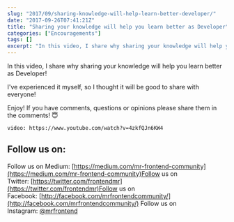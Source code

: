 ```yaml
---
slug: "2017/09/sharing-knowledge-will-help-learn-better-developer/"
date: "2017-09-26T07:41:21Z"
title: "Sharing your knowledge will help you learn better as Developer"
categories: ["Encouragements"]
tags: []
excerpt: "In this video, I share why sharing your knowledge will help you learn better as Developer!I've expe..."
---
```


In this video, I share why sharing your knowledge will help you learn better as Developer!

I've experienced it myself, so I thought it will be good to share with everyone!

Enjoy! If you have comments, questions or opinions please share them in the comments! 😇

`video: https://www.youtube.com/watch?v=4zkfQJn6KW4`

<script src="//widget.manychat.com/493241460881733.js" async="async"></script>

<div class="mcwidget-embed" data-widget-id="528016"></div>

## Follow us on:

Follow us on Medium: [https://medium.com/mr-frontend-community](https://medium.com/mr-frontend-community)Follow us on Twitter: [https://twitter.com/frontendmr](https://twitter.com/frontendmr)Follow us on Facebook: [http://facebook.com/mrfrontendcommunity/](http://facebook.com/mrfrontendcommunity/)
Follow us on Instagram: [@mrfrontend](http://instagram.com/mrfrontend)